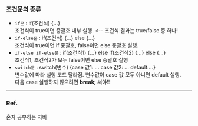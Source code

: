 ### 조건문의 종류 ###
- `if문` : if(조건식) {...}<br>
조건식이 true이면 중괄호 내부 실행. <-- 조건식 결과는 true/false 중 하나!<br>
- `if-else문` : if(조건식) {...} else {...}<br>
조건식이 true이면 if 중괄호, false이면 else 중괄호 실행.<br>
- `if-else if-else문` : if(조건식1) {...} else if(조건식2) {...} else {...}<br>
조건식1, 조건식2가 모두 false이면 else 중괄호 실행 <br>
- `switch문` : switch(변수) {case 값1: ... case 값2: ... default:...}<br>
변수값에 따라 실행 코드 달라짐. 변수값이 case 값 모두 아니면 default 실행.<br>
다음 case 실행하지 않으려면 **break;** 써야!!<br>

---
### Ref. ###
혼자 공부하는 자바



